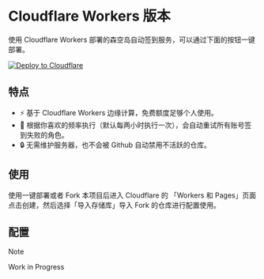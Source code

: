 # Cloudflare Workers 版本

使用 Cloudflare Workers 部署的森空岛自动签到服务，可以通过下面的按钮一键部署。

[![Deploy to Cloudflare](https://deploy.workers.cloudflare.com/button)](https://deploy.workers.cloudflare.com/?url=https://github.com/enpitsuLin/skland-daily-attendance)

## 特点

- ⚡ 基于 Cloudflare Workers 边缘计算，免费额度足够个人使用。
- 🤖 根据你喜欢的频率执行（默认每两小时执行一次），会自动重试所有账号签到失败的角色。
- 🔒 无需维护服务器，也不会被 Github 自动禁用不活跃的仓库。

## 使用

使用一键部署或者 Fork 本项目后进入 Cloudflare 的 「Workers 和 Pages」页面点击创建，然后选择「导入存储库」导入 Fork 的仓库进行配置使用。

## 配置

> [!NOTE]
> Work in Progress
